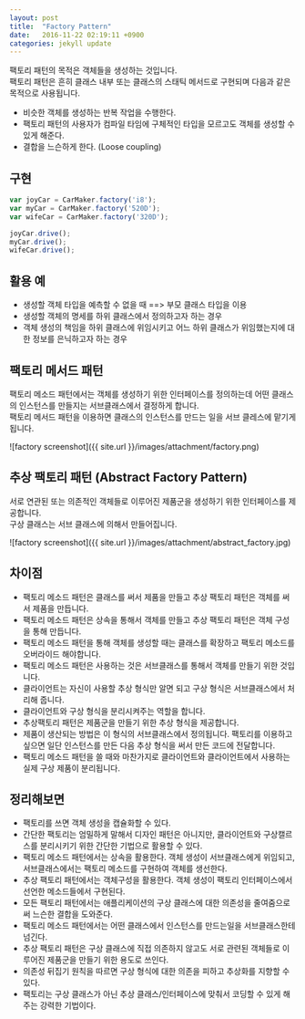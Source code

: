 ```yaml
---
layout: post
title:  "Factory Pattern"
date:   2016-11-22 02:19:11 +0900
categories: jekyll update
---
```


팩토리 패턴의 목적은 객체들을 생성하는 것입니다.  
팩토리 패턴은 흔히 클래스 내부 또는 클래스의 스태틱 메서드로 구현되며 다음과 같은 목적으로 사용됩니다.   

- 비슷한 객체를 생성하는 반복 작업을 수행한다.
- 팩토리 패턴의 사용자가 컴파일 타임에 구체적인 타입을 모르고도 객체를 생성할 수 있게 해준다.
- 결합을 느슨하게 한다. (Loose coupling)

## 구현
```javascript
var joyCar = CarMaker.factory('i8');
var myCar = CarMaker.factory('520D');
var wifeCar = CarMaker.factory('320D');

joyCar.drive();
myCar.drive();
wifeCar.drive();
```

## 활용 예
- 생성할 객체 타입을 예측할 수 없을 때 ==> 부모 클래스 타입을 이용
- 생성할 객체의 명세를 하위 클래스에서 정의하고자 하는 경우
- 객체 생성의 책임을 하위 클래스에 위임시키고 어느 하위 클래스가 위임했는지에 대한 정보를 은닉하고자 하는 경우 

## 팩토리 메서드 패턴 
팩토리 메소드 패턴에서는 객체를 생성하기 위한 인터페이스를 정의하는데 어떤 클래스의 인스턴스를 만들지는 서브클래스에서 결정하게 합니다.  
팩토리 메서드 패턴을 이용하면 클래스의 인스턴스를 만드는 일을 서브 클레스에 맡기게 됩니다.  

![factory screenshot]({{ site.url }}/images/attachment/factory.png)


## 추상 팩토리 패턴 (Abstract Factory Pattern)
서로 연관된 또는 의존적인 객체들로 이루어진 제품군을 생성하기 위한 인터페이스를 제공합니다.   
구상 클래스는 서브 클래스에 의해서 만들어집니다.  

![factory screenshot]({{ site.url }}/images/attachment/abstract_factory.jpg)


## 차이점

- 팩토리 메소드 패턴은 클래스를 써서 제품을 만들고 추상 팩토리 패턴은 객체를 써서 제품을 만듭니다.  
- 팩토리 메소드 패턴은 상속을 통해서 객체를 만들고 추상 팩토리 패턴은 객체 구성을 통해 만듭니다.  
- 팩토리 메소드 패턴을 통해 객체를 생성할 때는 클래스를 확장하고 팩토리 메소드를 오버라이드 해야합니다.  
- 팩토리 메소드 패턴은 사용하는 것은 서브클래스를 통해서 객체를 만들기 위한 것입니다.  
- 클라이언트는 자신이 사용할 추상 형식만 알면 되고 구상 형식은 서브클래스에서 처리해 줍니다.  
- 클라이언트와 구상 형식을 분리시켜주는 역할을 합니다.  
- 추상팩토리 패턴은 제품군을 만들기 위한 추상 형식을 제공합니다.  
- 제품이 생산되는 방법은 이 형식의 서브클래스에서 정의됩니다. 팩토리를 이용하고 싶으면 일단 인스턴스를 만든 다음 추상 형식을 써서 만든 코드에 전달합니다.   
- 팩토리 메소드 패턴을 쓸 때와 마찬가지로 클라이언트와 클라이언트에서 사용하는 실제 구상 제품이 분리됩니다.  

## 정리해보면

- 팩토리를 쓰면 객체 생성을 캡슐화할 수 있다.
- 간단한 팩토리는 엄밀하게 말해서 디자인 패턴은 아니지만, 클라이언트와 구상캘르스를 분리시키기 위한 간단한 기법으로 활용할 수 있다.
- 팩토리 메소드 패턴에서는 상속을 활용한다. 객체 생성이 서브클래스에게 위임되고, 서브클래스에서는 팩토리 메소드를 구현하여 객체를 생선한다.
- 추상 팩토리 패턴에서는 객체구성을 활용한다. 객체 생성이 팩토리 인터페이스에서 선언한 메소드들에서 구현된다.
- 모든 팩토리 패턴에서는 애플리케이션의 구상 클래스에 대한 의존성을 줄여줌으로써 느슨한 결합을 도와준다.
- 팩토리 메소드 패턴에서는 어떤 클래스에서 인스턴스를 만드는일을 서브클래스한테 넘긴다.
- 추상 팩토리 패턴은 구상 클래스에 직접 의존하지 않고도 서로 관련된 객체들로 이루어진 제품군을 만들기 위한 용도로 쓰인다.
- 의존성 뒤집기 원칙을 따르면 구상 형식에 대한 의존을 피하고 추상화를 지향할 수 있다.
- 팩토리는 구상 클래스가 아닌 추상 클래스/인터페이스에 맞춰서 코딩할 수 있게 해 주는 강력한 기법이다.
